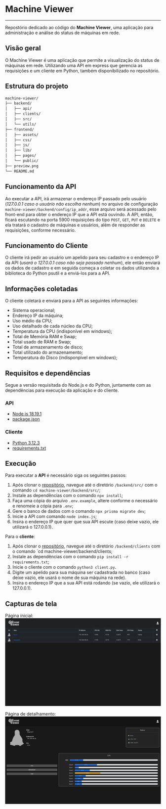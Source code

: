 # Machine Viewer

---

Repostório dedicado ao código do **Machine Viewer**, uma aplicação para administração e análise do status de máquinas em rede.

## Visão geral

O Machine Viewer é uma aplicação que permite a visualização do status de máquinas em rede. Utilizando uma API em express que gerencia as requisições e um cliente em Python, também disponibilizado no repositório.

## Estrutura do projeto

```bash
machine-viewer/
├── backend/
│   ├── api/
│   ├── clients/
│   ├── src/
│   └── utils/
├── frontend/
│   ├── assets/
│   ├── css/
│   ├── js/
│   ├── lib/
│   ├── pages/
│   └── public/
├── preview.png
└── README.md
```

## Funcionamento da API

Ao executar a API, irá armazenar o endereço IP passado pelo usuário (*127.0.0.1 caso o usuário não escolha nenhum*) no arquivo de configuração `machine-viewer/backend/config/ip_addr`, esse arquivo será acessado pelo front-end para obter o endereço IP que a API está ouvindo.
A API, então, ficará escutando na porta 5900 requisições do tipo `POST`, `GET`, `PUT` e `DELETE` e ela tratará o cadastro de máquinas e usuários, além de responder as requisições, conforme necessário.

## Funcionamento do Cliente

O cliente irá pedir ao usuário um apelido para seu cadastro e o endereço IP da API (*usará o 127.0.0.1 caso não seja passado nenhum*), ele então enviará os dados de cadastro e em seguida começa a coletar os dados utilizando a biblioteca do Python psutil e a enviá-los para a API.

## Informações coletadas

O cliente coletará e enviará para a API as seguintes informações:

* Sistema operacional;
* Endereço IP da máquina;
* Uso médio da CPU;
* Uso detalhado de cada núcleo da CPU;
* Temperatura da CPU (indisponível em windows);
* Total de Memória RAM e Swap;
* Total usado de RAM e Swap;
* Total de armazenamento de disco;
* Total utilizado do armazenamento;
* Temperatura do Disco (indisponpivel em windows);

## Requisitos e dependências

Segue a versão requisitada do Node.js e do Python, juntamente com as dependências para execução da aplicação e do cliente.

### API

* [Node.js 18.19.1](https://nodejs.org/pt/blog/release/v18.19.1)
* [package.json](backend/src/package.json)

### Cliente

* [Python 3.12.3](https://www.python.org/downloads/release/python-3123/)
* [requirements.txt](backend/clients/requirements.txt)

## Execução

Para executar a **API** é necessário siga os seguintes passos:

1. Após clonar o [repositório](https://github.com/joaoweslley1/machine-viewer.git), navegue até o diretório `/backend/src/` com o comando `cd machine-viewer/backend/src/`;
2. Instale as dependências com o comando `npx install`;
3. Faça uma cópia do arquivo `.env.example`, altere conforme o necessário e renomeie a cópia para `.env`;
4. Gere o banco de dados com o comando `npx prisma migrate dev`;
5. Inicie a API com comando `node index.js`;
6. Insira o endereço IP que quer que sua API escute (caso deixe vazio, ele utilizará o 127.0.0.1).

Para o **cliente**:

1. Após clonar o [repositório](https://github.com/joaoweslley1/machine-viewer.git), navegue até o diretório `/backend/clients` com o comando `cd machine-viewer/backend/clients;
2. Instale as dependências com o comando `pip install -r requirements.txt`;
3. Inicie o cliente com o comando `python3 client.py`.
4. Digite um apelido para sua máquina ser cadastrada no banco (caso deixe vazio, ele usará o nome de sua máquina na rede).
5. Insira o endereço IP que a sua API está rodando (se vazio, ele utilizará o 127.0.0.1).

## Capturas de tela

Página inicial:
    <img src="./frontend/public/img/machine-viewer-home.png" alt= "homePage">

Página de detalhamento:
    <img src="./frontend/public/img/machine-viewer-details.png" alt="detailPage">
